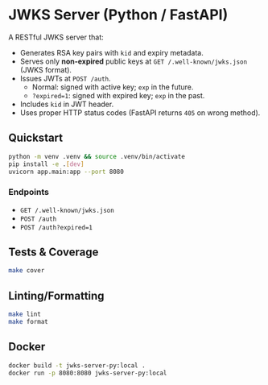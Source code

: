 # JWKS Server (Python / FastAPI)

A RESTful JWKS server that:
- Generates RSA key pairs with `kid` and expiry metadata.
- Serves only **non-expired** public keys at `GET /.well-known/jwks.json` (JWKS format).
- Issues JWTs at `POST /auth`.
  - Normal: signed with active key; `exp` in the future.
  - `?expired=1`: signed with expired key; `exp` in the past.
- Includes `kid` in JWT header.
- Uses proper HTTP status codes (FastAPI returns `405` on wrong method).

## Quickstart

```bash
python -m venv .venv && source .venv/bin/activate
pip install -e .[dev]
uvicorn app.main:app --port 8080
```

### Endpoints

- `GET /.well-known/jwks.json`
- `POST /auth`
- `POST /auth?expired=1`

## Tests & Coverage

```bash
make cover
```

## Linting/Formatting

```bash
make lint
make format
```

## Docker

```bash
docker build -t jwks-server-py:local .
docker run -p 8080:8080 jwks-server-py:local
```
